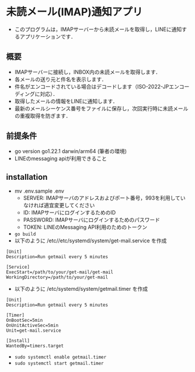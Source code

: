 # 未読メール(IMAP)通知アプリ
- このプログラムは，IMAPサーバーから未読メールを取得し，LINEに通知するアプリケーションです．

## 概要
- IMAPサーバーに接続し，INBOX内の未読メールを取得します．
- 各メールの送り元と件名を表示します．
- 件名がエンコードされている場合はデコードします（ISO-2022-JPエンコーディングに対応）．
- 取得したメールの情報をLINEに通知します．
- 最新のメールシーケンス番号をファイルに保存し，次回実行時に未読メールの重複取得を防ぎます．

## 前提条件
- go version go1.22.1 darwin/arm64 (筆者の環境)
- LINEのmessaging apiが利用できること

## installation
- mv .env.sample .env
    - SERVER: IMAPサーバのアドレスおよびポート番号，993を利用していなければ適宜変更してください
    - ID: IMAPサーバにログインするためのID
    - PASSWORD: IMAPサーバにログインするためのパスワード
    - TOKEN: LINEのMessaging API利用のためのトークン    
- `go build`
- 以下のように /etc//etc/systemd/system/get-mail.service を作成
```
[Unit]
Description=Run getmail every 5 minutes

[Service]
ExecStart=/path/to/your/get-mail/get-mail
WorkingDirectory=/path/to/your/get-mail
```

- 以下のように /etc/systemd/system/getmail.timer を作成
```
[Unit]
Description=Run getmail every 5 minutes

[Timer]
OnBootSec=5min
OnUnitActiveSec=5min
Unit=get-mail.service

[Install]
WantedBy=timers.target
```

- `sudo systemctl enable getmail.timer`
- `sudo systemctl start getmail.timer`